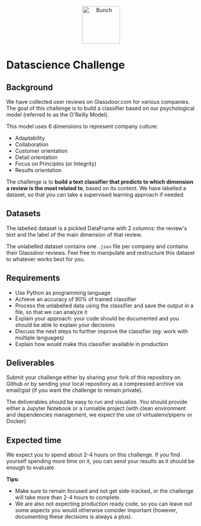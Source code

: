 <p align="center">
  <img height="100px" src="https://bunch.ai/wp-content/themes/bunch/images/bunch-logo-rgb.svg" alt="Bunch" />
</p>

# Datascience Challenge

## Background

We have collected user reviews on Glassdoor.com for various companies. The goal of this challenge is to build a classifier based on our psychological model (referred to as the O'Reilly Model).

This model uses 6 dimensions to represent company culture:

* Adaptability
* Collaboration
* Customer orientation
* Detail orientation
* Focus on Principles (or Integrity)
* Results orientation

The challenge is to **build a text classifier that predicts to which dimension a review is the most related to**, based on its content. We have labelled a dataset, so that you can take a supervised learning approach if needed.

## Datasets

The labelled dataset is a pickled DataFrame with 2 columns: the review's text and the label of the main dimension of that review.

The unlabelled dataset contains one `.json` file per company and contains their Glassdoor reviews. Feel free to manipulate and restructure this dataset to whatever works best for you.

## Requirements

* Use Python as programming language
* Achieve an accuracy of 90% of trained classifier
* Process the unlabelled data using the classifier and save the output in a file, so that we can analyze it
* Explain your approach: your code should be documented and you should be able to explain your decisions
* Discuss the next steps to further improve the classifier (eg: work with multiple languages)
* Explain how would make this classifier available in production

## Deliverables

Submit your challenge either by sharing your fork of this repository on Github or by sending your local repository as a compressed archive via email/gist (if you want the challenge to remain private).

The deliverables should be easy to run and visualize. You should provide either a Jupyter Notebook or a runnable project (with clean environment and dependencies management, we expect the use of virtualenv/pipenv or Docker)

## Expected time

We expect you to spend about 2-4 hours on this challenge. If you find yourself spending more time on it, you can send your results as it should be enough to evaluate.

**Tips:**

* Make sure to remain focused and not get side-tracked, or the challenge will take more than 2-4 hours to complete.
* We are also not expecting production ready code, so you can leave out some aspects you would otherwise consider important (however, documenting these decisions is always a plus).
